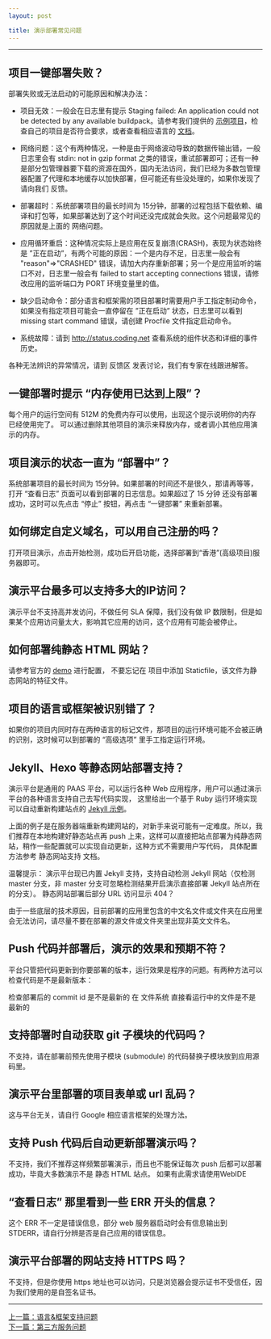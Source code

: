 ```yaml
---
layout: post

title: 演示部署常见问题
---
```


---

## 项目一键部署失败？

部署失败或无法启动的可能原因和解决办法：

- 项目无效：一般会在日志里有提示 Staging failed: An application could not be detected by any available buildpack。请参考我们提供的 [示例项目](https://coding.net/u/demo)，检查自己的项目是否符合要求，或者查看相应语言的 [文档](http://docs.coding.io)。

- 网络问题：这个有两种情况，一种是由于网络波动导致的数据传输出错，一般日志里会有 stdin: not in gzip format 之类的错误，重试部署即可；还有一种是部分包管理器要下载的资源在国外，国内无法访问，我们已经为多数包管理器配置了代理和本地缓存以加快部署，但可能还有些没处理的，如果你发现了请向我们 反馈。

- 部署超时：系统部署项目的最长时间为 15分钟，部署的过程包括下载依赖、编译和打包等，如果部署达到了这个时间还没完成就会失败。这个问题最常见的原因就是上面的 网络问题。


- 应用循环重启：这种情况实际上是应用在反复崩溃(CRASH)，表现为状态始终是 ”正在启动”，有两个可能的原因：一个是内存不足，日志里一般会有 "reason"=>"CRASHED" 错误，请加大内存重新部署；另一个是应用监听的端口不对，日志里一般会有 failed to start accepting connections 错误，请修改应用的监听端口为 PORT 环境变量里的值。

- 缺少启动命令：部分语言和框架需的项目部署时需要用户手工指定制动命令，如果没有指定项目可能会一直停留在 ”正在启动” 状态，日志里可以看到 missing start command 错误，请创建 Procfile 文件指定启动命令。

- 系统故障：请到 http://status.coding.net 查看系统的组件状态和详细的事件历史。

各种无法辨识的异常情况，请到 反馈区 发表讨论，我们有专家在线跟进解答。

## 一键部署时提示 “内存使用已达到上限”？

每个用户的运行空间有 512M 的免费内存可以使用，出现这个提示说明你的内存已经使用完了。 可以通过删除其他项目的演示来释放内存，或者调小其他应用演示的内存。

## 项目演示的状态一直为 “部署中”？

系统部署项目的最长时间为 15分钟。如果部署的时间还不是很久，那请再等等，打开 “查看日志” 页面可以看到部署的日志信息。如果超过了 15 分钟 还没有部署成功，这时可以先点击 “停止” 按钮，再点击 “一键部署” 来重新部署。

## 如何绑定自定义域名，可以用自己注册的吗？

打开项目演示，点击开始检测，成功后开启功能，选择部署到“香港”(高级项目)服务器即可。


## 演示平台最多可以支持多大的IP访问？

演示平台不支持高并发访问，不做任何 SLA 保障，我们没有做 IP 数限制，但是如果某个应用访问量太大，影响其它应用的访问，这个应用有可能会被停止。

## 如何部署纯静态 HTML 网站？

请参考官方的 [demo](https://coding.net/u/demo/p/static-site/git) 进行配置， 不要忘记在 项目中添加 Staticfile，该文件为静态网站的特征文件。

## 项目的语言或框架被识别错了？

如果你的项目内同时存在两种语言的标记文件，那项目的运行环境可能不会被正确的识别，这时候可以到部署的 “高级选项” 里手工指定运行环境。

## Jekyll、Hexo 等静态网站部署支持？

演示平台是通用的 PAAS 平台，可以运行各种 Web 应用程序，用户可以通过演示平台的各种语言支持自己去写代码实现， 这里给出一个基于 Ruby 运行环境实现可以自动重新构建站点的 [Jekyll 示例](https://coding.net/u/demo/p/jekyll-demo/git)。

上面的例子是在服务器端重新构建网站的，对新手来说可能有一定难度。所以，我们推荐在本地构建好静态站点再 push 上来，这样可以直接把站点部署为纯静态网站，稍作一些配置就可以实现自动更新，这种方式不需要用户写代码， 具体配置方法参考 静态网站支持 文档。

温馨提示： 演示平台现已内置 Jekyll 支持，支持自动检测 Jekyll 网站（仅检测 master 分支，非 master 分支可忽略检测结果开启演示直接部署 Jekyll 站点所在的分支）。
静态网站部署后部分 URL 访问显示 404？

由于一些底层的技术原因，目前部署的应用里包含的中文名文件或文件夹在应用里会无法访问，请尽量不要在部署的源文件或文件夹里出现非英文文件名。

## Push 代码并部署后，演示的效果和预期不符？

平台只管把代码更新到你要部署的版本，运行效果是程序的问题。有两种方法可以检查代码是不是最新版本：

检查部署后的 commit id 是不是最新的
在 文件系统 直接看运行中的文件是不是最新的

## 支持部署时自动获取 git 子模块的代码吗？

不支持，请在部署前预先使用子模块 (submodule) 的代码替换子模块放到应用源码里。

## 演示平台里部署的项目表单或 url 乱码？

这与平台无关，请自行 Google 相应语言框架的处理方法。

## 支持 Push 代码后自动更新部署演示吗？

不支持，我们不推荐这样频繁部署演示，而且也不能保证每次 push 后都可以部署成功，毕竟大多数演示不是 静态 HTML 站点。
如果有此需求请使用WebIDE 

## “查看日志” 那里看到一些 ERR 开头的信息？

这个 ERR 不一定是错误信息，部分 web 服务器启动时会有信息输出到 STDERR，请自行分辨是否是自己应用的错误信息。

## 演示平台部署的网站支持 HTTPS 吗？

不支持，但是你使用 https 地址也可以访问，只是浏览器会提示证书不受信任，因为我们使用的是自签名证书。

---


<div class="footer-nav">
<div class="left-nav"><i class="fa fa-angle-left"></i><a href="/help/faq/paas/language.html">上一篇：语言&框架支持问题</a></div>
<div class="right-nav"><a href="/help/faq/paas/service.html">下一篇：第三方服务问题</a><i class="fa fa-angle-right"></i></div>
</div>
